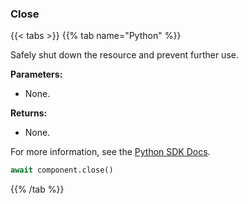 ### Close

{{< tabs >}}
{{% tab name="Python" %}}

Safely shut down the resource and prevent further use.

**Parameters:**

- None.

**Returns:**

- None.

For more information, see the [Python SDK Docs](https://python.viam.dev/autoapi/viam/services/vision/client/index.html#viam.services.vision.client.VisionClient.close).

``` python {class="line-numbers linkable-line-numbers"}
await component.close()
```

{{% /tab %}}
